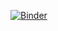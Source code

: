[![Binder](https://mybinder.org/badge_logo.svg)](https://mybinder.org/v2/gh/phamanhtai0410/Cung-hoc-Haskell/main?urlpath=https%3A%2F%2Fgithub.com%2Fphamanhtai0410%2FCung-hoc-Haskell%2Fblob%2Fmain%2FLesson-5%2FPresentation%2Fhaskell-day-5.ipynb)